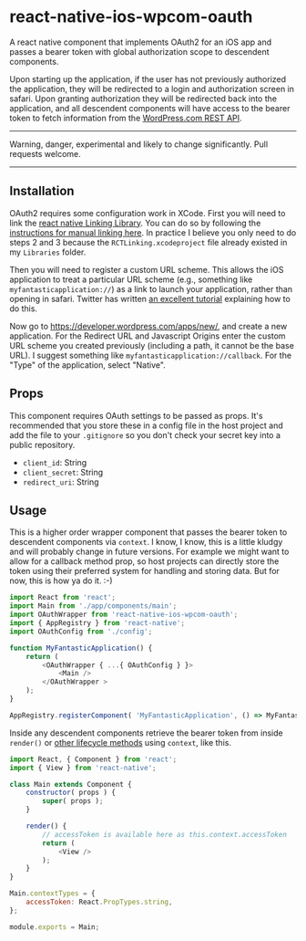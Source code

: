 # react-native-ios-wpcom-oauth
A react native component that implements OAuth2 for an iOS app and passes a bearer token with global authorization scope to descendent components.

Upon starting up the application, if the user has not previously authorized the application, they will be redirected to a login and authorization screen in safari. Upon granting authorization they will be redirected back into the application, and all descendent components will have access to the bearer token to fetch information from the [WordPress.com REST API](https://developer.wordpress.com/docs/api/).

--------------
Warning, danger, experimental and likely to change significantly. Pull requests welcome.

--------------

## Installation
OAuth2 requires some configuration work in XCode. First you will need to link the [react native Linking Library](https://facebook.github.io/react-native/docs/linking.html). You can do so by following the [instructions for manual linking here](https://facebook.github.io/react-native/docs/linking-libraries-ios.html#manual-linking). In practice I believe you only need to do steps 2 and 3 because the `RCTLinking.xcodeproject` file already existed in my `Libraries` folder.

Then you will need to register a custom URL scheme. This allows the iOS application to treat a particular URL scheme (e.g., something like `myfantasticapplication://`) as a link to launch your application, rather than opening in safari. Twitter has written [an excellent tutorial](https://dev.twitter.com/cards/mobile/url-schemes) explaining how to do this.

Now go to https://developer.wordpress.com/apps/new/, and create a new application. For the Redirect URL and Javascript Origins enter the custom URL scheme you created previously (including a path, it cannot be the base URL). I suggest something like `myfantasticapplication://callback`. For the "Type" of the application, select "Native".

## Props
This component requires OAuth settings to be passed as props. It's recommended that you store these in a config file in the host project and add the file to your `.gitignore` so you don't check your secret key into a public repository.

* `client_id`: String
* `client_secret`: String
* `redirect_uri`: String

## Usage
This is a higher order wrapper component that passes the bearer token to descendent components via `context`. I know, I know, this is a little kludgy and will probably change in future versions. For example we might want to allow for a callback method prop, so host projects can directly store the token using their preferred system for handling and storing data. But for now, this is how ya do it. :-)

```js
import React from 'react';
import Main from './app/components/main';
import OAuthWrapper from 'react-native-ios-wpcom-oauth';
import { AppRegistry } from 'react-native';
import OAuthConfig from './config';

function MyFantasticApplication() {
	return (
		<OAuthWrapper { ...{ OAuthConfig } }>
			<Main />
		</OAuthWrapper >
    );
}

AppRegistry.registerComponent( 'MyFantasticApplication', () => MyFantasticApplication );
```

Inside any descendent components retrieve the bearer token from inside `render()` or [other lifecycle methods](https://facebook.github.io/react/docs/context.html#referencing-context-in-lifecycle-methods) using `context`, like this.

```js
import React, { Component } from 'react';
import { View } from 'react-native';

class Main extends Component {
	constructor( props ) {
		super( props );
	}

	render() {
        // accessToken is available here as this.context.accessToken
		return (
			<View />
        );
	}
}

Main.contextTypes = {
	accessToken: React.PropTypes.string,
};

module.exports = Main;
```
